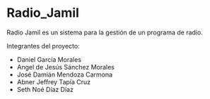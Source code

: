 # Radio_Jamil
Radio Jamil es un sistema para la gestión de un programa de radio.

Integrantes del proyecto:  
- Daniel García Morales  
- Angel de Jesús Sánchez Morales  
- José Damián Mendoza Carmona  
- Abner Jeffrey Tapía Cruz  
- Seth Noé Díaz Díaz
